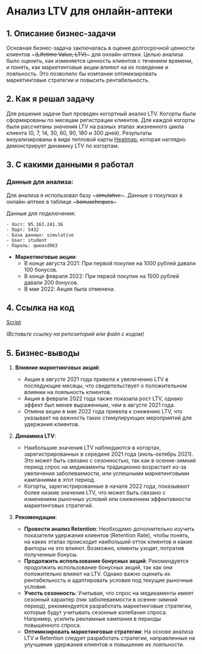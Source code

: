 # Анализ LTV для онлайн-аптеки

## 1. Описание бизнес-задачи

Основная бизнес-задача заключалась в оценке долгосрочной ценности клиентов ~~~(Lifetime Value, LTV)~~~ для онлайн-аптеки. Целью анализа было оценить, как изменяется ценность клиентов с течением времени, и понять, как маркетинговые акции влияют на их поведение и лояльность. Это позволило бы компании оптимизировать маркетинговые стратегии и повысить рентабельность.

## 2. Как я решал задачу

Для решения задачи был проведен когортный анализ LTV. Когорты были сформированы по месяцам регистрации клиентов. Для каждой когорты были рассчитаны значения LTV на разных этапах жизненного цикла клиента (0, 7, 14, 30, 60, 90, 180 и 300 дней). Результаты визуализированы в виде тепловой карты [Heatmap](https://github.com/Sklarone/junior-data_analyst-portfolio/blob/main/SQL_Projects/LTV_cohort_analysis/LTV_cohort_heatmap.png), которая наглядно демонстрирует динамику LTV по когортам.

## 3. С какими данными я работал

### Данные для анализа:
Для анализа я использовал базу ~~~simulative~~~. Данные о покупках в онлайн-аптеке в таблице ~~~bonuscheques~~~

Данные для подключения:
~~~
- Хост: 95.163.241.36
- Порт: 5432
- База данных: simulative
- User: student
- Пароль: qweasd963
~~~
- **Маркетинговые акции**:
  - В конце августа 2021: При первой покупке на 1000 рублей давали 100 бонусов.
  - В конце февраля 2022: При первой покупке на 1500 рублей давали 200 бонусов.
  - В мае 2022: Акция была отменена.

## 4. Ссылка на код
[Script](https://github.com/Sklarone/junior-data_analyst-portfolio/blob/main/SQL_Projects/LTV_cohort_analysis/script.sql)
  
*(Вставьте ссылку на репозиторий или файл с кодом)*

## 5. Бизнес-выводы

1. **Влияние маркетинговых акций**:
   - Акция в августе 2021 года привела к увеличению LTV в последующие месяцы, что свидетельствует о положительном влиянии на лояльность клиентов.
   - Акция в феврале 2022 года также показала рост LTV, однако эффект был менее выраженным, чем в августе 2021 года.
   - Отмена акции в мае 2022 года привела к снижению LTV, что указывает на важность таких стимулирующих мероприятий для удержания клиентов.

2. **Динамика LTV**:
   - Наибольшие значения LTV наблюдаются в когортах, зарегистрированных в середине 2021 года (июль-октябрь 2021). Это может быть связано с сезонностью, так как в осенне-зимний период спрос на медикаменты традиционно возрастает из-за увеличения заболеваемости, или успешными маркетинговыми кампаниями в этот период.
   - Когорты, зарегистрированные в начале 2022 года, показывают более низкие значения LTV, что может быть связано с изменением рыночных условий или снижением эффективности маркетинговых стратегий.

3. **Рекомендации**:
   - **Провести анализ Retention**: Необходимо дополнительно изучить показатели удержания клиентов (Retention Rate), чтобы понять, на каких этапах происходит наибольший отток клиентов и какие факторы на это влияют. Возможно, клиенты уходят, потратив полученные бонусы.
   - **Продолжить использование бонусных акций**: Рекомендуется продолжить использование бонусных акций, так как они положительно влияют на LTV. Однако важно оценить их рентабельность и адаптировать условия под текущие рыночные условия.
   - **Учесть сезонность**: Учитывая, что спрос на медикаменты имеет сезонный характер (пик заболеваемости в осенне-зимний период), рекомендуется разработать маркетинговые стратегии, которые будут учитывать сезонные колебания спроса. Например, усилить рекламные кампании в периоды повышенного спроса.
   - **Оптимизировать маркетинговые стратегии**: На основе анализа LTV и Retention следует разработать стратегии, направленные на улучшение удержания клиентов и повышение их лояльности.
